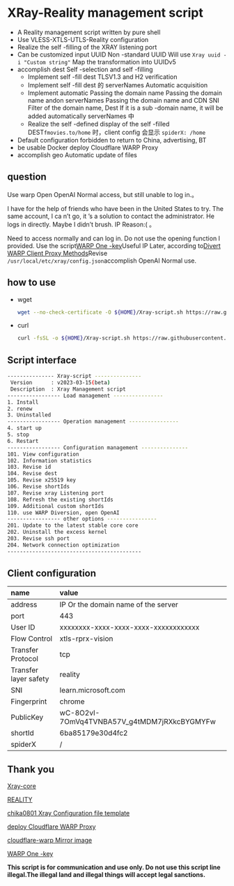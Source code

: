 # XRay-Reality management script

- A Reality management script written by pure shell
- Use VLESS-XTLS-UTLS-Reality configuration
- Realize the self -filling of the XRAY listening port
- Can be customized input UUID Non -standard UUID Will use `Xray uuid -i "Custom string"` Map the transformation into UUIDv5
- accomplish dest Self -selection and self -filling
  - Implement self -fill dest TLSV1.3 and H2 verification
  - Implement self -fill dest 的 serverNames Automatic acquisition
  - Implement automatic Passing the domain name Passing the domain name andon serverNames Passing the domain name and CDN SNI Filter of the domain name, Dest If it is a sub -domain name, it will be added automatically serverNames 中
  - Realize the self -defined display of the self -filled DEST`fmovies.to/home` 时，client config 会显示 `spiderX: /home`
- Default configuration forbidden to return to China, advertising, BT
- be usable Docker deploy Cloudflare WARP Proxy
- accomplish geo Automatic update of files

## question

Use warp Open OpenAI Normal access, but still unable to log in.。

I have for the help of friends who have been in the United States to try. The same account, I ca n’t go, it ’s a solution to contact the administrator. He logs in directly. Maybe I didn’t brush. IP Reason:( 。

Need to access normally and can log in. Do not use the opening function I provided. Use the script[WARP One -key][fscarmen]Useful IP Later, according to[Divert WARP Client Proxy Methods][fscarmen-warpproxy]Revise `/usr/local/etc/xray/config.json`accomplish OpenAI Normal use.

## how to use

- wget

  ```sh
  wget --no-check-certificate -O ${HOME}/Xray-script.sh https://raw.githubusercontent.com/rezar-84/Xray-script/main/reality.sh && bash ${HOME}/Xray-script.sh
  ```

- curl

  ```sh
  curl -fsSL -o ${HOME}/Xray-script.sh https://raw.githubusercontent.com/rezar-84/Xray-script/main/reality.sh && bash ${HOME}/Xray-script.sh
  ```

## Script interface

```sh
--------------- Xray-script ---------------
 Version      : v2023-03-15(beta)
 Description  : Xray Management script
----------------- Load management ----------------
1. Install
2. renew
3. Uninstalled
----------------- Operation management ----------------
4. start up
5. stop
6. Restart
----------------- Configuration management ---------------
101. View configuration
102. Information statistics
103. Revise id
104. Revise dest
105. Revise x25519 key
106. Revise shortIds
107. Revise xray Listening port
108. Refresh the existing shortIds
109. Additional custom shortIds
110. use WARP Diversion, open OpenAI
----------------- other options ----------------
201. Update to the latest stable core core
202. Uninstall the excess kernel
203. Revise ssh port
204. Network connection optimization
-------------------------------------------
```

## Client configuration

| name                  | value                                       |
| :-------------------- | :------------------------------------------ |
| address               | IP Or the domain name of the server         |
| port                  | 443                                         |
| User ID               | xxxxxxxx-xxxx-xxxx-xxxx-xxxxxxxxxxxx        |
| Flow Control          | xtls-rprx-vision                            |
| Transfer Protocol     | tcp                                         |
| Transfer layer safety | reality                                     |
| SNI                   | learn.microsoft.com                         |
| Fingerprint           | chrome                                      |
| PublicKey             | wC-8O2vI-7OmVq4TVNBA57V_g4tMDM7jRXkcBYGMYFw |
| shortId               | 6ba85179e30d4fc2                            |
| spiderX               | /                                           |

## Thank you

[Xray-core][Xray-core]

[REALITY][REALITY]

[chika0801 Xray Configuration file template][chika0801-Xray-examples]

[deploy Cloudflare WARP Proxy][haoel]

[cloudflare-warp Mirror image][e7h4n]

[WARP One -key][fscarmen]

**This script is for communication and use only. Do not use this script line illegal.The illegal land and illegal things will accept legal sanctions.**

[Xray-core]: https://github.com/XTLS/Xray-core "THE NEXT FUTURE"
[REALITY]: https://github.com/XTLS/REALITY "THE NEXT FUTURE"
[chika0801-Xray-examples]: https://github.com/chika0801/Xray-examples "chika0801 Xray 配置文件模板"
[haoel]: https://github.com/haoel/haoel.github.io#943-docker-%E4%BB%A3%E7%90%86 "使用 Docker 快速部署 Cloudflare WARP Proxy"
[e7h4n]: https://github.com/e7h4n/cloudflare-warp "cloudflare-warp 镜像"
[fscarmen]: https://github.com/fscarmen/warp "WARP 一键脚本"
[fscarmen-warpproxy]: https://github.com/fscarmen/warp/blob/main/README.md#Netflix-%E5%88%86%E6%B5%81%E5%88%B0-WARP-Client-ProxyWireProxy-%E7%9A%84%E6%96%B9%E6%B3%95 "Netflix 分流到 WARP Client Proxy、WireProxy 的方法"

